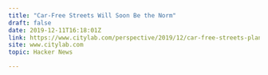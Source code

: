 ```yaml
---
title: "Car-Free Streets Will Soon Be the Norm"
draft: false
date: 2019-12-11T16:18:01Z
link: https://www.citylab.com/perspective/2019/12/car-free-streets-plans-sf-market-street-new-york-europe-us/603391?utm_medium=RSS&utm_source=hune
site: www.citylab.com
topic: Hacker News  

---
```

